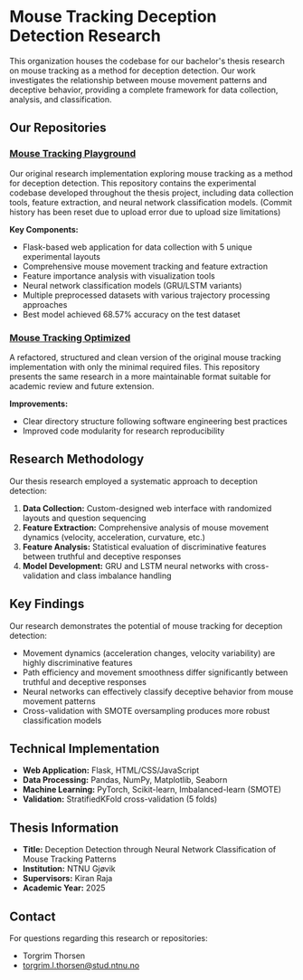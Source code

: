 # Mouse Tracking Deception Detection Research

This organization houses the codebase for our bachelor's thesis research on mouse tracking as a method for deception detection. Our work investigates the relationship between mouse movement patterns and deceptive behavior, providing a complete framework for data collection, analysis, and classification.

## Our Repositories

### [Mouse Tracking Playground](https://github.com/Bachelor-Thesis-Mobai-2025/mouse_tracking_playground)

Our original research implementation exploring mouse tracking as a method for deception detection. This repository contains the experimental codebase developed throughout the thesis project, including data collection tools, feature extraction, and neural network classification models. (Commit history has been reset due to upload error due to upload size limitations)

**Key Components:**
- Flask-based web application for data collection with 5 unique experimental layouts
- Comprehensive mouse movement tracking and feature extraction
- Feature importance analysis with visualization tools
- Neural network classification models (GRU/LSTM variants)
- Multiple preprocessed datasets with various trajectory processing approaches
- Best model achieved 68.57% accuracy on the test dataset

### [Mouse Tracking Optimized](https://github.com/Bachelor-Thesis-Mobai-2025/mouse_tracking_optimized)

A refactored, structured and clean version of the original mouse tracking implementation with only the minimal required files. This repository presents the same research in a more maintainable format suitable for academic review and future extension.

**Improvements:**
- Clear directory structure following software engineering best practices
- Improved code modularity for research reproducibility

## Research Methodology

Our thesis research employed a systematic approach to deception detection:

1. **Data Collection:** Custom-designed web interface with randomized layouts and question sequencing
2. **Feature Extraction:** Comprehensive analysis of mouse movement dynamics (velocity, acceleration, curvature, etc.)
3. **Feature Analysis:** Statistical evaluation of discriminative features between truthful and deceptive responses
4. **Model Development:** GRU and LSTM neural networks with cross-validation and class imbalance handling

## Key Findings

Our research demonstrates the potential of mouse tracking for deception detection:

- Movement dynamics (acceleration changes, velocity variability) are highly discriminative features
- Path efficiency and movement smoothness differ significantly between truthful and deceptive responses
- Neural networks can effectively classify deceptive behavior from mouse movement patterns
- Cross-validation with SMOTE oversampling produces more robust classification models

## Technical Implementation

- **Web Application:** Flask, HTML/CSS/JavaScript
- **Data Processing:** Pandas, NumPy, Matplotlib, Seaborn
- **Machine Learning:** PyTorch, Scikit-learn, Imbalanced-learn (SMOTE)
- **Validation:** StratifiedKFold cross-validation (5 folds)

## Thesis Information

- **Title:** Deception Detection through Neural Network Classification of Mouse Tracking Patterns
- **Institution:** NTNU Gjøvik
- **Supervisors:** Kiran Raja
- **Academic Year:** 2025

## Contact

For questions regarding this research or repositories:
- Torgrim Thorsen
- torgrim.l.thorsen@stud.ntnu.no

